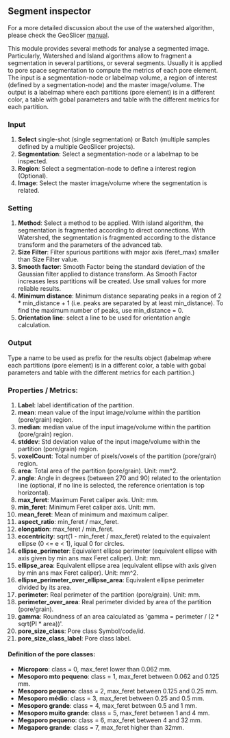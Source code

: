 ## Segment inspector

For a more detailed discussion about the use of the watershed algorithm, please check the GeoSlicer [manual](https://ltracegeo.github.io/GeoSlicerManual/latest/Volumes/Segmentation/SegmentInspector.html).

This module provides several methods for analyse a segmented image. Particularly, Watershed and Island algorithms allow to fragment a segmentation in several partitions, or several segments. Usually it is applied to pore space segmentation to compute the metrics of each pore element.
The input is a segmentation-node or labelmap volume, a region of interest (defined by a segmentation-node) and the master image/volume. The output is a labelmap where each partitions (pore element) is in a different color, a table with gobal parameters and table with the different metrics for each partition.

### Input

1. __Select__ single-shot (single segmentation) or Batch (multiple samples defined by a multiple GeoSlicer projects).
2. __Segmentation__: Select a segmentation-node or a labelmap to be inspected.
3. __Region__: Select a segmentation-node to define a interest region (Optional).
4. __Image__: Select the master image/volume where the segmentation is related. 

### Setting

1. __Method__: Select a method to be applied. With island algorithm, the segmentation is fragmented according to direct connections. With Watershed, the segmentation is fragmented according to the distance transform and the parameters of the advanced tab.
2. __Size Filter__: Filter spurious partitions with major axis (feret_max) smaller than Size Filter value.
3. __Smooth factor__: Smooth Factor being the standard deviation of the Gaussian filter applied to distance transform. As Smooth Factor increases less partitions will be created. Use small values for more reliable results.
4. __Minimum distance__:  Minimum distance separating peaks in a region of 2 * min_distance + 1 (i.e. peaks are separated by at least min_distance). To find the maximum number of peaks, use min_distance = 0.
5. __Orientation line__: select a line to be used for orientation angle calculation.

### Output

Type a name to be used as prefix for the results object (labelmap where each partitions (pore element) is in a different color, a table with gobal parameters and table with the different metrics for each partition.)

### Properties / Metrics:

1. __Label__: label identification of the partition.
2. __mean__: mean value of the input image/volume within the partition (pore/grain) region.
3. __median__: median value of the input image/volume within the partition (pore/grain) region.
4. __stddev__:	Std deviation value of the input image/volume within the partition (pore/grain) region.
5. __voxelCount__: Total number of pixels/voxels of the partition (pore/grain) region.
6. __area__: Total area of the partition (pore/grain). Unit: mm^2.
7. __angle__: Angle in degrees (between 270 and 90) related to the orientation line (optional, if no line is selected, the reference orientation is top horizontal).
8. __max_feret__: Maximum Feret caliper axis. Unit: mm.
9. __min_feret__: Minimum Feret caliper axis. Unit: mm.
10. __mean_feret__: Mean of minimum and maximum caliper.
11. __aspect_ratio__: 	min_feret / max_feret.
12. __elongation__:	max_feret / min_feret.
13. __eccentricity__:	sqrt(1 - min_feret / max_feret)	related to the equivalent ellipse (0 <= e < 1), iqual 0 for circles.
14. __ellipse_perimeter__: Equivalent ellipse perimeter (equivalent ellipse with axis given by min ans max Feret caliper). Unit: mm.
15. __ellipse_area__: Equivalent ellipse area (equivalent ellipse with axis given by min ans max Feret caliper). Unit: mm^2.
16. __ellipse_perimeter_over_ellipse_area__: Equivalent ellipse perimeter divided by its area.
17. __perimeter__: Real perimeter of the partition (pore/grain). Unit: mm.
18. __perimeter_over_area__: Real perimeter divided by area of the partition (pore/grain).
19. __gamma__: Roundness of an area calculated as 'gamma = perimeter / (2 * sqrt(PI * area))'.
20. __pore_size_class__: Pore class Symbol/code/id.
21. __pore_size_class_label__: Pore class label.

#### Definition of the pore classes:

* __Microporo__: class = 0, max_feret lower than 0.062 mm.
* __Mesoporo mto pequeno__: class = 1, max_feret between 0.062 and 0.125 mm.
* __Mesoporo pequeno__: class = 2, max_feret between 0.125 and 0.25 mm.
* __Mesoporo médio__: class = 3, max_feret between 0.25 and 0.5 mm.
* __Mesoporo grande__: class = 4, max_feret between 0.5 and 1 mm.
* __Mesoporo muito grande__: class = 5, max_feret between 1 and 4 mm.
* __Megaporo pequeno__: class = 6, max_feret between 4 and 32 mm.
* __Megaporo grande__: class = 7, max_feret higher than 32mm.







